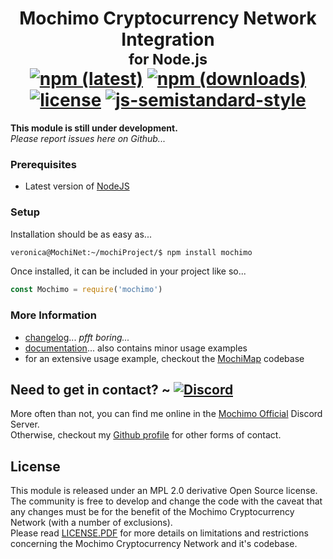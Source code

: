<h1 align="center">
  Mochimo Cryptocurrency Network Integration<br><sup>for Node.js</sup><br>
    <a href="https://www.npmjs.com/package/mochimo"><img alt="npm (latest)" src="https://img.shields.io/npm/v/mochimo/latest?style=plastic"></a>
    <a href="https://www.npmjs.com/package/mochimo"><img alt="npm (downloads)" src="https://img.shields.io/npm/dw/mochimo?style=plastic"></a>
    <a href="./LICENSE.PDF"><img alt="license" src="https://img.shields.io/badge/License-Modified%20MPL%202.0-06f"></a>
    <a href="https://github.com/standard/semistandard"><img alt="js-semistandard-style" src="https://img.shields.io/badge/code%20style-semistandard-fff.svg?style=plastic"></a>
</h1>

**This module is still under development.**<br>
*Please report issues here on Github...*

### Prerequisites
 - Latest version of [NodeJS](https://nodejs.org/)

### Setup
Installation should be as easy as...
```sh
veronica@MochiNet:~/mochiProject/$ npm install mochimo
```
Once installed, it can be included in your project like so...
```js
const Mochimo = require('mochimo')
```

### More Information
 - [changelog](docs/CHANGELOG.md)... *pfft boring...*
 - [documentation](docs/README.md)... also contains minor usage examples
 - for an extensive usage example, checkout the [MochiMap](https://github.com/chrisdigity/mochimap.com) codebase

## Need to get in contact? ~ [![Discord](https://img.shields.io/discord/460867662977695765?logo=discord&style=plastic)](https://discord.gg/7ma6Bk2)
More often than not, you can find me online in the [Mochimo Official](https://discord.gg/7ma6Bk2) Discord Server.<br>
Otherwise, checkout my [Github profile](https://github.com/chrisdigity) for other forms of contact.

## License
This module is released under an MPL 2.0 derivative Open Source license.  
The community is free to develop and change the code with the caveat that any
changes must be for the benefit of the Mochimo Cryptocurrency Network (with a
number of exclusions).  
Please read [LICENSE.PDF](LICENSE.PDF) for more details on limitations and
restrictions concerning the Mochimo Cryptocurrency Network and it's codebase.
